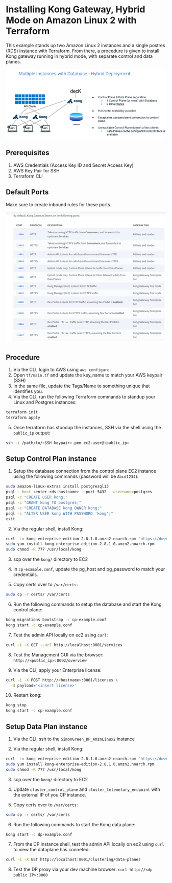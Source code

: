 Installing Kong Gateway, Hybrid Mode on Amazon Linux 2 with Terraform
===========================================================

This example stands up two Amazon Linux 2 instances and a single postres (RDS) instance with Terraform.  From there, a procedure is given to install Kong gateway running in hybrid mode, with separate control and data planes.

![](images/hybrid-diagram.png "hybrid diagram")


## Prerequisites
1. AWS Credentials (Access Key ID and Secret Access Key)
2. AWS Key Pair for SSH
3. Terraform CLI

## Default Ports

Make sure to create inbound rules for these ports.

![](images/ports.png "default ports")

## Procedure

1. Via the CLI, login to AWS using `aws configure`.
2. Open `tf/main.tf` and update the key_name to match your AWS keypair (SSH)
3. In the same file, update the Tags/Name to something unique that identifies you.
4. Via the CLI, run the following Terraform commands to standup your Linux and Postgres instances:

```bash
terraform init
terraform apply
```

5. Once terraform has stoodup the instances, SSH via the shell using the `public_ip` output:

```bash
ssh -i /path/to/<SSH keypair>.pem ec2-user@<public_ip>
```

## Setup Control Plan instance

1. Setup the database connection from the control plane EC2 instance using the following commands (password will be `Abcd1234`):

```bash
sudo amazon-linux-extras install postgresql13
psql --host <enter-rds-hostname> --port 5432 --username=postgres
psql -c "CREATE USER kong;"
psql -c "GRANT kong TO postgres;"
psql -c "CREATE DATABASE kong OWNER kong;"
psql -c "ALTER USER kong WITH PASSWORD 'kong';"
exit
```

2. Via the regular shell, install Kong:

```bash
curl -Lo kong-enterprise-edition-2.8.1.0.amzn2.noarch.rpm "https://download.konghq.com/gateway-2.x-amazonlinux-2/Packages/k/kong-enterprise-edition-2.8.1.0.amzn2.noarch.rpm"
sudo yum install kong-enterprise-edition-2.8.1.0.amzn2.noarch.rpm
sudo chmod -R 777 /usr/local/kong
```

3.  scp over the `kong/` directory to EC2 

4. In `cp-example.conf`, update the pg_host and pg_password to match your credentials.

5. Copy certs over to `/var/certs`:

```bash
sudo cp -r certs/ /var/certs
```

6. Run the following commands to setup the database and start the Kong control plane:

```bash
kong migrations bootstrap -c cp-example.conf 
kong start -c cp-example.conf
```

7. Test the admin API locally on ec2 using `curl`:

```bash
curl -i -X GET --url http://localhost:8001/services
```

8. Test the Management GUI via the browser: `http://<public_ip>:8002/overview`

9. Via the CLI, apply your Enterprise license:

```bash
curl -i -X POST http://<hostname>:8001/licenses \
  -d payload='<insert license>'
```

10. Restart kong:

```bash
kong stop
kong start -c cp-example.conf
```

## Setup Data Plan instance

1. Via the CLI, ssh to the `SimonGreen_DP_AmznLinux2` instance 

2. Via the regular shell, install Kong:

```bash
curl -Lo kong-enterprise-edition-2.8.1.0.amzn2.noarch.rpm "https://download.konghq.com/gateway-2.x-amazonlinux-2/Packages/k/kong-enterprise-edition-2.8.1.0.amzn2.noarch.rpm"
sudo yum install kong-enterprise-edition-2.8.1.0.amzn2.noarch.rpm
sudo chmod -R 777 /usr/local/kong
```

3.  scp over the `kong/` directory to EC2 

4. Update `cluster_control_plane` and `cluster_telemetary_endpoint` with the external IP of you CP instance.

5. Copy certs over to `/var/certs`:

```bash
sudo cp -r certs/ /var/certs
```

6. Run the following commands to start the Kong data plane:

```bash
kong start -c dp-example.conf
```

7. From the CP instance shell, test the admin API locally on ec2 using `curl` to view the dataplane has conneted:

```bash
curl -i -X GET http://localhost:8001/clustering/data-planes
```

8. Test the DP proxy via your dev machine browser: `curl http://<dp public IP>:8000`